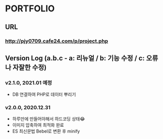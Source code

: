 # PORTFOLIO

## URL
### http://pjy0709.cafe24.com/p/project.php

## Version Log (a.b.c - a: 리뉴얼 / b: 기능 수정 / c: 오류나 자잘한 수정)
### v2.1.0, 2021.01 예정
+ DB 연결하여 PHP로 데이터 뿌리기

### v2.0.0, 2020.12.31
+ 하루만에 만들어야해서 하드코딩 상태😂
+ 이미지 압축하여 최적화 완료
+ ES 최신문법 Bebel로 변환 후 minify
